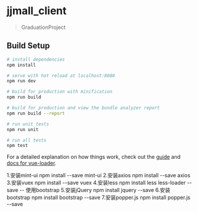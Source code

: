 # jjmall_client

> GraduationProject

## Build Setup

``` bash
# install dependencies
npm install

# serve with hot reload at localhost:8080
npm run dev

# build for production with minification
npm run build

# build for production and view the bundle analyzer report
npm run build --report

# run unit tests
npm run unit

# run all tests
npm test
```

For a detailed explanation on how things work, check out the [guide](http://vuejs-templates.github.io/webpack/) and [docs for vue-loader](http://vuejs.github.io/vue-loader).

1.安装mint-ui
npm install --save mint-ui
2.安装axios
npm install --save axios
3.安装vuex
npm install --save vuex
4.安装less
npm install less less-loader --save
-- 使用bootstrap
5.安装jQuery
npm install jquery --save
6.安装bootstrap
npm install bootstrap --save
7.安装popper.js
npm install popper.js --save



